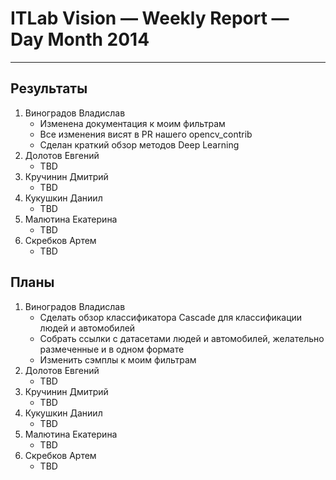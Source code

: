 # ITLab Vision — Weekly Report — Day Month 2014

----------------

## Результаты

  1. Виноградов Владислав
     - Изменена документация к моим фильтрам
     - Все изменения висят в PR нашего opencv_contrib
     - Сделан краткий обзор методов Deep Learning
  1. Долотов Евгений
     - TBD
  1. Кручинин Дмитрий
     - TBD
  1. Кукушкин Даниил
     - TBD
  1. Малютина Екатерина
     - TBD
  1. Скребков Артем
     - TBD

## Планы

  1. Виноградов Владислав
     - Сделать обзор классификатора Cascade для классификации людей и автомобилей
     - Собрать ссылки с датасетами людей и автомобилей, желательно размеченные и в одном формате
     - Изменить сэмплы к моим фильтрам
  1. Долотов Евгений
     - TBD
  1. Кручинин Дмитрий
     - TBD
  1. Кукушкин Даниил
     - TBD
  1. Малютина Екатерина
     - TBD
  1. Скребков Артем
     - TBD
